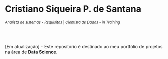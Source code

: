 # Cristiano Siqueira P. de Santana
<sub>*Analista de sistemas - Requisitos* | *Cientista de Dados - in Training*</sub>

<br/><br/>
<!--<strong>Especialização em Análise e Engenharia de Dados - C.E.S.A.R School (2021)</strong><br/> 
Bacharel em Ciência da Computação - Universidade Católica de Pernambuco (2004)<br/>
[MBA em Gerenciamento de Projetos - Fundação Getúlio Vargas (2011)]-->

<div align="justify">
[Em atualização] - Este repositório é destinado ao meu portfólio de projetos na área de <strong>Data Science.</strong><br /><br/>

<!--Fui aluno da <strong>Especialização em Análise e Engenharia de Dados</strong>, promovida pela <strong>C.E.S.A.R School</strong> em Recife-PE/ Brasil, entre Novembro/2019 e Junho/2021. Tenho grande interesse de atuar em projetos de Data Science por toda inteligência e relevância que envolvem as demandas para várias áreas de negócio.<br/>

Hoje minha atuação profissional é como <strong>analista de sistemas/ requisitos</strong>, sendo nos projetos o principal elo entre o cliente/ usuário e equipe de desenvolvimento. Neste contexto desempenho formalmente atividades que exigem conhecimento em gerenciamento de projetos, análise de negócio, auditoria de sistemas, negociação e relacionamento com o cliente.<br />

<strong>Entre minhas habilidades estão:</strong> Levantamento (e análise) de requisitos junto ao cliente, negociação, elaboração de propostas, construção de cronogramas, reporte das atividades através de relatórios executivos, acompanhamento de projetos/release(s) durante todo ciclo de desenvolvimento, modelagem/ construção de modelo de dados, especificação/ documentação padronizada, homologação de demandas junto ao cliente/ usuário e implantação.-->

<!--
Relação de projetos:
* <a href="https://github.com/cristianosps/My_DataScience_Portfolio/tree/master/Analisando%20os%20Dados%20do%20Airbnb%20-%20Amsterdam%20-%20The%20Netherlands">Analisando os Dados do Airbnb - Amsterdam - The Netherlands</a>

</div>-->

<!--<br>
<div>Obrigado por visitar este repositório de projetos.</div>-->

